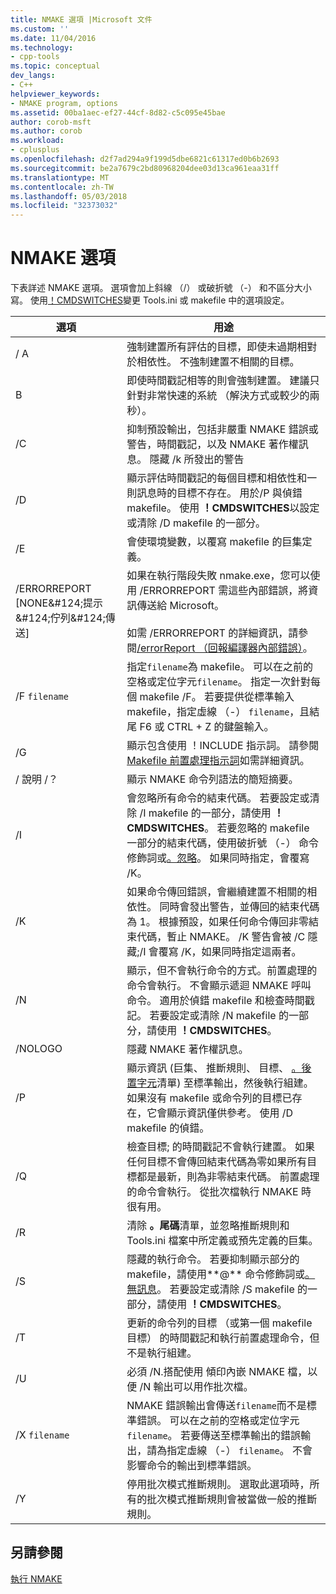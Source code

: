 ```yaml
---
title: NMAKE 選項 |Microsoft 文件
ms.custom: ''
ms.date: 11/04/2016
ms.technology:
- cpp-tools
ms.topic: conceptual
dev_langs:
- C++
helpviewer_keywords:
- NMAKE program, options
ms.assetid: 00ba1aec-ef27-44cf-8d82-c5c095e45bae
author: corob-msft
ms.author: corob
ms.workload:
- cplusplus
ms.openlocfilehash: d2f7ad294a9f199d5dbe6821c61317ed0b6b2693
ms.sourcegitcommit: be2a7679c2bd80968204dee03d13ca961eaa31ff
ms.translationtype: MT
ms.contentlocale: zh-TW
ms.lasthandoff: 05/03/2018
ms.locfileid: "32373032"
---
```

# <a name="nmake-options"></a>NMAKE 選項
下表詳述 NMAKE 選項。 選項會加上斜線 （/） 或破折號 （-） 和不區分大小寫。 使用[！CMDSWITCHES](../build/makefile-preprocessing-directives.md)變更 Tools.ini 或 makefile 中的選項設定。  
  
|選項|用途|  
|------------|-------------|  
|/ A|強制建置所有評估的目標，即使未過期相對於相依性。 不強制建置不相關的目標。|  
|B|即使時間戳記相等的則會強制建置。 建議只針對非常快速的系統 （解決方式或較少的兩秒）。|  
|/C|抑制預設輸出，包括非嚴重 NMAKE 錯誤或警告，時間戳記，以及 NMAKE 著作權訊息。 隱藏 /k 所發出的警告|  
|/D|顯示評估時間戳記的每個目標和相依性和一則訊息時的目標不存在。 用於/P 與偵錯 makefile。 使用 **！CMDSWITCHES**以設定或清除 /D makefile 的一部分。|  
|/E|會使環境變數，以覆寫 makefile 的巨集定義。|  
|/ERRORREPORT [NONE&AMP;#124;提示&AMP;#124;佇列&AMP;#124;傳送]|如果在執行階段失敗 nmake.exe，您可以使用 /ERRORREPORT 需這些內部錯誤，將資訊傳送給 Microsoft。<br /><br /> 如需 /ERRORREPORT 的詳細資訊，請參閱[/errorReport （回報編譯器內部錯誤）](../build/reference/errorreport-report-internal-compiler-errors.md)。|  
|/F `filename`|指定`filename`為 makefile。 可以在之前的空格或定位字元`filename`。 指定一次針對每個 makefile /F。 若要提供從標準輸入 makefile，指定虛線 （-） `filename`，且結尾 F6 或 CTRL + Z 的鍵盤輸入。|  
|/G|顯示包含使用 ！INCLUDE 指示詞。  請參閱[Makefile 前置處理指示詞](../build/makefile-preprocessing-directives.md)如需詳細資訊。|  
|/ 說明 /？|顯示 NMAKE 命令列語法的簡短摘要。|  
|/I|會忽略所有命令的結束代碼。 若要設定或清除 /I makefile 的一部分，請使用 **！CMDSWITCHES**。 若要忽略的 makefile 一部分的結束代碼，使用破折號 （-） 命令修飾詞或[。忽略](../build/dot-directives.md)。 如果同時指定，會覆寫 /K。|  
|/K|如果命令傳回錯誤，會繼續建置不相關的相依性。 同時會發出警告，並傳回的結束代碼為 1。 根據預設，如果任何命令傳回非零結束代碼，暫止 NMAKE。 /K 警告會被 /C 隱藏;/I 會覆寫 /K，如果同時指定這兩者。|  
|/N|顯示，但不會執行命令的方式。前置處理的命令會執行。 不會顯示遞迴 NMAKE 呼叫命令。 適用於偵錯 makefile 和檢查時間戳記。 若要設定或清除 /N makefile 的一部分，請使用 **！CMDSWITCHES**。|  
|/NOLOGO|隱藏 NMAKE 著作權訊息。|  
|/P|顯示資訊 (巨集、 推斷規則、 目標、 [。後置字元](../build/dot-directives.md)清單) 至標準輸出，然後執行組建。 如果沒有 makefile 或命令列的目標已存在，它會顯示資訊僅供參考。 使用 /D makefile 的偵錯。|  
|/Q|檢查目標; 的時間戳記不會執行建置。 如果任何目標不會傳回結束代碼為零如果所有目標都是最新，則為非零結束代碼。 前置處理的命令會執行。 從批次檔執行 NMAKE 時很有用。|  
|/R|清除 **。尾碼**清單，並忽略推斷規則和 Tools.ini 檔案中所定義或預先定義的巨集。|  
|/S|隱藏的執行命令。 若要抑制顯示部分的 makefile，請使用**@** 命令修飾詞或[。無訊息](../build/dot-directives.md)。 若要設定或清除 /S makefile 的一部分，請使用 **！CMDSWITCHES**。|  
|/T|更新的命令列的目標 （或第一個 makefile 目標） 的時間戳記和執行前置處理命令，但不是執行組建。|  
|/U|必須 /N.搭配使用 傾印內嵌 NMAKE 檔，以便 /N 輸出可以用作批次檔。|  
|/X `filename`|NMAKE 錯誤輸出會傳送`filename`而不是標準錯誤。 可以在之前的空格或定位字元`filename`。 若要傳送至標準輸出的錯誤輸出，請為指定虛線 （-） `filename`。 不會影響命令的輸出到標準錯誤。|  
|/Y|停用批次模式推斷規則。 選取此選項時，所有的批次模式推斷規則會被當做一般的推斷規則。|  
  
## <a name="see-also"></a>另請參閱  
 [執行 NMAKE](../build/running-nmake.md)